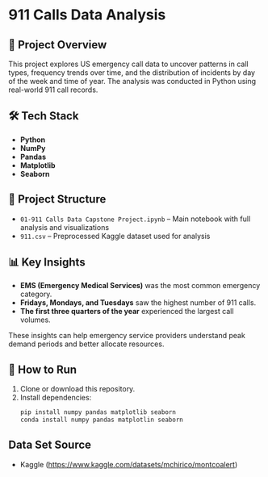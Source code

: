 # 911 Calls Data Analysis

## 📌 Project Overview
This project explores US emergency call data to uncover patterns in call types, frequency trends over time, and the distribution of incidents by day of the week and time of year. The analysis was conducted in Python using real-world 911 call records.

## 🛠 Tech Stack
- **Python**
- **NumPy**
- **Pandas**
- **Matplotlib**
- **Seaborn**

## 📂 Project Structure
- `01-911 Calls Data Capstone Project.ipynb` – Main notebook with full analysis and visualizations
- `911.csv` – Preprocessed Kaggle dataset used for analysis

## 📊 Key Insights
- **EMS (Emergency Medical Services)** was the most common emergency category.
- **Fridays, Mondays, and Tuesdays** saw the highest number of 911 calls.
- **The first three quarters of the year** experienced the largest call volumes.

These insights can help emergency service providers understand peak demand periods and better allocate resources.

## 🚀 How to Run
1. Clone or download this repository.
2. Install dependencies:
   ```bash
   pip install numpy pandas matplotlib seaborn
   conda install numpy pandas matplotlin seaborn

## Data Set Source
- Kaggle (https://www.kaggle.com/datasets/mchirico/montcoalert)

